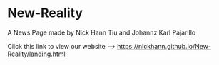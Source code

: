 # New-Reality
A News Page made by Nick Hann Tiu and Johannz Karl Pajarillo

  Click this link to view our website --> https://nickhann.github.io/New-Reality/landing.html
